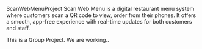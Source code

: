 ScanWebMenuProject
Scan Web Menu is a digital restaurant menu system where customers scan a QR code to view, order from their phones. It offers a smooth, app-free experience with real-time updates for both customers and staff.

This is a Group Project. We are working..
